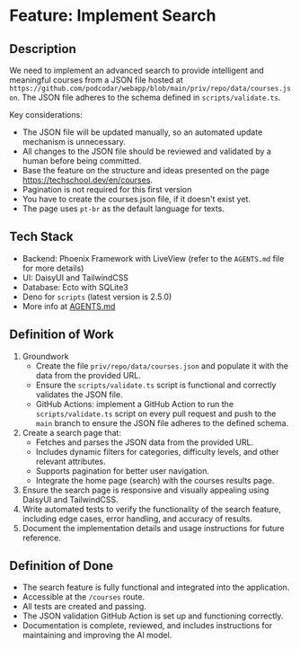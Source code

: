 # Feature: Implement Search 

## Description

We need to implement an advanced search to provide intelligent and meaningful courses from a JSON file hosted at `https://github.com/podcodar/webapp/blob/main/priv/repo/data/courses.json`. The JSON file adheres to the schema defined in `scripts/validate.ts`.

Key considerations:
- The JSON file will be updated manually, so an automated update mechanism is unnecessary.
- All changes to the JSON file should be reviewed and validated by a human before being committed.
- Base the feature on the structure and ideas presented on the page https://techschool.dev/en/courses.
- Pagination is not required for this first version
- You have to create the courses.json file, if it doesn't exist yet.
- The page uses `pt-br` as the default language for texts.

## Tech Stack

- Backend: Phoenix Framework with LiveView (refer to the `AGENTS.md` file for more details)
- UI: DaisyUI and TailwindCSS
- Database: Ecto with SQLite3
- Deno for `scripts` (latest version is 2.5.0)
- More info at [AGENTS.md](../AGENTS.md)

## Definition of Work

1. Groundwork
    - Create the file `priv/repo/data/courses.json` and populate it with the data from the provided URL.
    - Ensure the `scripts/validate.ts` script is functional and correctly validates the JSON file.
    - GitHub Actions: implement a GitHub Action to run the `scripts/validate.ts` script on every pull request and push to the `main` branch to ensure the JSON file adheres to the defined schema.
2. Create a search page that:
   - Fetches and parses the JSON data from the provided URL.
   - Includes dynamic filters for categories, difficulty levels, and other relevant attributes.
   - Supports pagination for better user navigation.
   - Integrate the home page (search) with the courses results page.
3. Ensure the search page is responsive and visually appealing using DaisyUI and TailwindCSS.
5. Write automated tests to verify the functionality of the search feature, including edge cases, error handling, and accuracy of results.
6. Document the implementation details and usage instructions for future reference.

## Definition of Done

- The search feature is fully functional and integrated into the application.
- Accessible at the `/courses` route.
- All tests are created and passing.
- The JSON validation GitHub Action is set up and functioning correctly.
- Documentation is complete, reviewed, and includes instructions for maintaining and improving the AI model.

